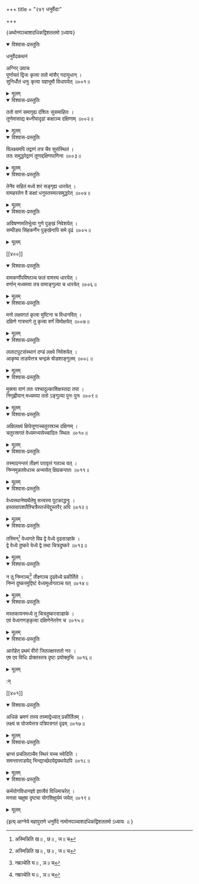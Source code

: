 +++
title = "२४९ धनुर्वेदाः"

+++

\{अथोनपञ्चाशदधिकद्विशततमो ऽध्यायः\}


<details open><summary>विश्वास-प्रस्तुतिः</summary>

धनुर्वेदकथनं  
    
अग्निर् उवाच  
पूर्णायतं द्विजः कृत्वा ततो मांसैर् गदायुधान्   ।  
सुनिर्धौतं धनुः कृत्वा यज्ञभूमौ विधापयेत्   ॥००१॥
</details>

<details><summary>मूलम्</summary>

धनुर्वेदकथनं  
    
अग्निर् उवाच  
पूर्णायतं द्विजः कृत्वा ततो मांसैर् गदायुधान्   ।  
सुनिर्धौतं धनुः कृत्वा यज्ञभूमौ विधापयेत्   ॥००१॥
</details>  

<details open><summary>विश्वास-प्रस्तुतिः</summary>

ततो वाणं समागृह्य दंशितः सुसमाहितः   ।  
तूर्णमासाद्य बध्नीयादृढां कक्षाञ्च दक्षिणाम्   ॥००२॥
</details>

<details><summary>मूलम्</summary>

ततो वाणं समागृह्य दंशितः सुसमाहितः   ।  
तूर्णमासाद्य बध्नीयादृढां कक्षाञ्च दक्षिणाम्   ॥००२॥
</details>  

<details open><summary>विश्वास-प्रस्तुतिः</summary>

विलक्ष्यमपि तद्वाणं तत्र चैव सुसंस्थितं ।  
ततः समुद्धरेद्वाणं तूणाद्दक्षिणपाणिना   ॥००३॥
</details>

<details><summary>मूलम्</summary>

विलक्ष्यमपि तद्वाणं तत्र चैव सुसंस्थितं ।  
ततः समुद्धरेद्वाणं तूणाद्दक्षिणपाणिना   ॥००३॥
</details>  

<details open><summary>विश्वास-प्रस्तुतिः</summary>

तेनैव सहितं मध्ये शरं सङ्गृह्य धारयेत् ।  
वामहस्तेन वै कक्षां धनुस्तस्मात्समुद्धरेत् ॥००४॥
</details>

<details><summary>मूलम्</summary>

तेनैव सहितं मध्ये शरं सङ्गृह्य धारयेत् ।  
वामहस्तेन वै कक्षां धनुस्तस्मात्समुद्धरेत् ॥००४॥
</details>  

<details open><summary>विश्वास-प्रस्तुतिः</summary>

अविषण्णमतिर्भूत्वा गुणे पुङ्खं निवेशयेत्   ।  
सम्पीड्य सिंहकर्णेन पुङ्खेनापि समे दृढं   ॥००५॥
</details>

<details><summary>मूलम्</summary>

अविषण्णमतिर्भूत्वा गुणे पुङ्खं निवेशयेत्   ।  
सम्पीड्य सिंहकर्णेन पुङ्खेनापि समे दृढं   ॥००५॥
</details>  

[[४००]]
    

<details open><summary>विश्वास-प्रस्तुतिः</summary>

वामकर्णोपविष्तञ्च फलं वामस्य धारयेत् ।  
वर्णान् मध्यमया तत्र वामाङ्गुल्या च धारयेत्   ॥००६॥
</details>

<details><summary>मूलम्</summary>

वामकर्णोपविष्तञ्च फलं वामस्य धारयेत् ।  
वर्णान् मध्यमया तत्र वामाङ्गुल्या च धारयेत्   ॥००६॥
</details>  

<details open><summary>विश्वास-प्रस्तुतिः</summary>

मनो लक्ष्यगतं कृत्वा मुष्टिना च विधानवित्   ।  
दक्षिणे गात्रभागे तु कृत्वा वर्णं विमोक्षयेत्   ॥००७॥
</details>

<details><summary>मूलम्</summary>

मनो लक्ष्यगतं कृत्वा मुष्टिना च विधानवित्   ।  
दक्षिणे गात्रभागे तु कृत्वा वर्णं विमोक्षयेत्   ॥००७॥
</details>  

<details open><summary>विश्वास-प्रस्तुतिः</summary>

ललाटपुटसंस्थानं दण्डं लक्ष्ये निवेशयेत्   ।  
आकृष्य ताडयेत्तत्र चन्द्रकं षोडशाङ्गुलम्   ॥००८॥
</details>

<details><summary>मूलम्</summary>

ललाटपुटसंस्थानं दण्डं लक्ष्ये निवेशयेत्   ।  
आकृष्य ताडयेत्तत्र चन्द्रकं षोडशाङ्गुलम्   ॥००८॥
</details>  

<details open><summary>विश्वास-प्रस्तुतिः</summary>

मुक्त्वा वाणं ततः पश्चादुल्काशिक्षस्तदा तया   ।  
निगृह्णीयान् मध्यमया ततो ऽङ्गुल्या पुनः पुनः   ॥००९॥
</details>

<details><summary>मूलम्</summary>

मुक्त्वा वाणं ततः पश्चादुल्काशिक्षस्तदा तया   ।  
निगृह्णीयान् मध्यमया ततो ऽङ्गुल्या पुनः पुनः   ॥००९॥
</details>  

<details open><summary>विश्वास-प्रस्तुतिः</summary>

अक्षिलक्ष्यं क्षिपेत्तूणाच्चतुरस्रञ्च दक्षिणम्   ।  
चतुरस्रगतं वेध्यमभ्यसेच्चादितः स्थितः ॥०१०॥
</details>

<details><summary>मूलम्</summary>

अक्षिलक्ष्यं क्षिपेत्तूणाच्चतुरस्रञ्च दक्षिणम्   ।  
चतुरस्रगतं वेध्यमभ्यसेच्चादितः स्थितः ॥०१०॥
</details>  

<details open><summary>विश्वास-प्रस्तुतिः</summary>

तस्मादनन्तरं तीक्ष्णं परावृत्तं गतञ्च यत्   ।  
निम्नमुन्नतवेधञ्च अभ्यसेत् क्षिप्रकन्ततः ॥०११॥
</details>

<details><summary>मूलम्</summary>

तस्मादनन्तरं तीक्ष्णं परावृत्तं गतञ्च यत्   ।  
निम्नमुन्नतवेधञ्च अभ्यसेत् क्षिप्रकन्ततः ॥०११॥
</details>  

<details open><summary>विश्वास-प्रस्तुतिः</summary>

वेध्यस्थानेष्वथैतेषु सत्त्वस्य पुटकाद्धनुः ।  
हस्तावापशतैश्चित्रैस्तर्जयेद्दुस्तरैर् अपि ॥०१२॥
</details>

<details><summary>मूलम्</summary>

वेध्यस्थानेष्वथैतेषु सत्त्वस्य पुटकाद्धनुः ।  
हस्तावापशतैश्चित्रैस्तर्जयेद्दुस्तरैर् अपि ॥०१२॥
</details>  

<details open><summary>विश्वास-प्रस्तुतिः</summary>

तस्मिन्[^१] वेध्यगते विप्र द्वे वेध्ये दृढसञ्ज्ञके ।  
द्वे वेध्ये दुष्करे वेध्ये द्वे तथा चित्रदुष्करे ॥०१३॥
</details>

<details><summary>मूलम्</summary>

तस्मिन्[^१] वेध्यगते विप्र द्वे वेध्ये दृढसञ्ज्ञके ।  
द्वे वेध्ये दुष्करे वेध्ये द्वे तथा चित्रदुष्करे ॥०१३॥
</details>  

<details open><summary>विश्वास-प्रस्तुतिः</summary>

न तु निम्नञ्च[^२] तीक्ष्णञ्च दृढवेध्ये प्रकीर्तिते   ।  
निम्नं दुष्करमुद्दिष्टं वेध्यमूर्ध्वगतञ्च यत्   ॥०१४॥
</details>

<details><summary>मूलम्</summary>

न तु निम्नञ्च[^२] तीक्ष्णञ्च दृढवेध्ये प्रकीर्तिते   ।  
निम्नं दुष्करमुद्दिष्टं वेध्यमूर्ध्वगतञ्च यत्   ॥०१४॥
</details>  

<details open><summary>विश्वास-प्रस्तुतिः</summary>

मस्तकायनमध्ये तु चित्रदुष्करसञ्ज्ञके ।  
एवं वेध्यगणङ्कृत्वा दक्षिणेनेतरेण च ॥०१५॥
</details>

<details><summary>मूलम्</summary>

मस्तकायनमध्ये तु चित्रदुष्करसञ्ज्ञके ।  
एवं वेध्यगणङ्कृत्वा दक्षिणेनेतरेण च ॥०१५॥
</details>  

<details open><summary>विश्वास-प्रस्तुतिः</summary>

आरोहेत् प्रथमं वीरो जितलक्षस्ततो नरः ।  
एष एव विधिः प्रोक्तस्तत्र दृष्टः प्रयोक्तृभिः   ॥०१६॥
</details>

<details><summary>मूलम्</summary>

आरोहेत् प्रथमं वीरो जितलक्षस्ततो नरः ।  
एष एव विधिः प्रोक्तस्तत्र दृष्टः प्रयोक्तृभिः   ॥०१६॥
</details>  
    
:न्  
    
[^१]: अस्मिन्निति ख॥ , छ॥ , ज॥ च  
    
[^२]: नम्रञ्चेति घ॥ , ञ॥ च  

[[४०१]]
    

<details open><summary>विश्वास-प्रस्तुतिः</summary>

अधिकं भ्रमणं तस्य तस्माद्वेध्यात् प्रकीर्तितम्   ।  
लक्ष्यं स योजयेत्तत्र पत्रिपत्रगतं दृढम् ॥०१७॥
</details>

<details><summary>मूलम्</summary>

अधिकं भ्रमणं तस्य तस्माद्वेध्यात् प्रकीर्तितम्   ।  
लक्ष्यं स योजयेत्तत्र पत्रिपत्रगतं दृढम् ॥०१७॥
</details>  

<details open><summary>विश्वास-प्रस्तुतिः</summary>

भ्रान्तं प्रचलितञ्चैव स्थिरं यच्च भवेदिति ।  
समन्तात्ताडयेद् भिन्द्याच्छेदयेद्व्यथयेदपि ॥०१८॥
</details>

<details><summary>मूलम्</summary>

भ्रान्तं प्रचलितञ्चैव स्थिरं यच्च भवेदिति ।  
समन्तात्ताडयेद् भिन्द्याच्छेदयेद्व्यथयेदपि ॥०१८॥
</details>  

<details open><summary>विश्वास-प्रस्तुतिः</summary>

कर्मयोगविधानज्ञो ज्ञात्वैवं विधिमाचरेत् ।  
मनसा चक्षुषा दृष्ट्या योगशिक्षुर्यमं जयेत्   ॥०१९॥
</details>

<details><summary>मूलम्</summary>

कर्मयोगविधानज्ञो ज्ञात्वैवं विधिमाचरेत् ।  
मनसा चक्षुषा दृष्ट्या योगशिक्षुर्यमं जयेत्   ॥०१९॥
</details>  
    
\{इत्य् आग्नेये महापुराणे धनुर्वेदे नामोनपञ्चाशदधिकद्विशततमो ऽध्यायः ॥  }
    